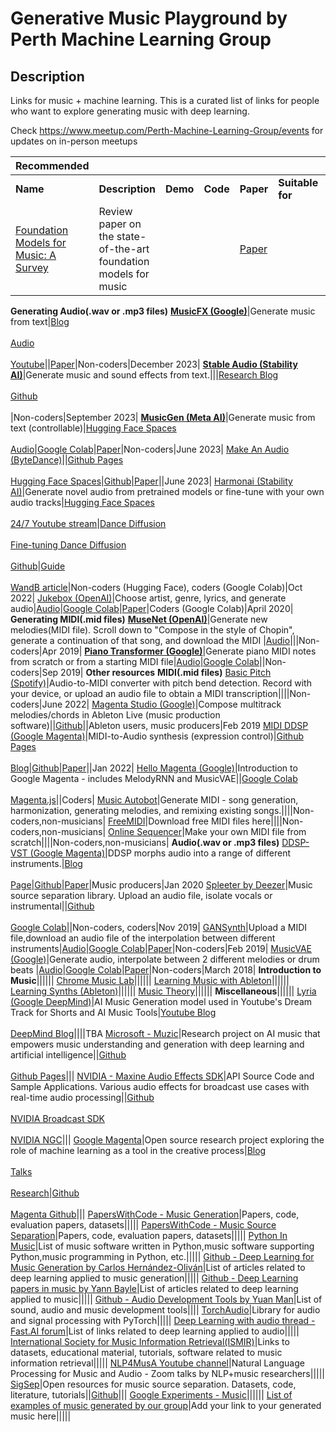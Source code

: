 # Generative Music Playground by Perth Machine Learning Group
## Description
Links for music + machine learning. 
This is a curated list of links for people who want to explore generating music with deep learning. 

Check https://www.meetup.com/Perth-Machine-Learning-Group/events for updates on in-person meetups


Recommended|   |   |   |   |   |   |
---------------|---|---|---|---|---|---|
**Name**                 |**Description**|**Demo**|**Code**|**Paper**|**Suitable for**|**Released**|
[Foundation Models for Music: A Survey]([https://arxiv.org/abs/2408.14340])|Review paper on the state-of-the-art foundation models for music|||[Paper](https://arxiv.org/pdf/2408.14340)||August 2024|
**Generating Audio(.wav or .mp3 files)**
[**MusicFX (Google)**](https://aitestkitchen.withgoogle.com/tools/music-fx)|Generate music from text|[Blog](https://google-research.github.io/seanet/musiclm/musicfx/)<br><br>[Audio](https://google-research.github.io/seanet/musiclm/examples/)<br></br>[Youtube](https://www.youtube.com/watch?v=g6FRkAbZPQo)||[Paper](https://arxiv.org/abs/2301.11325)|Non-coders|December 2023|
[**Stable Audio (Stability AI)**](https://stability.ai/stableaudio)|Generate music and sound effects from text.|||[Research Blog](https://stability.ai/research/stable-audio-efficient-timing-latent-diffusion)<br><br>[Github](https://github.com/Stability-AI/stable-audio-tools)<br><br>|Non-coders|September 2023|
[**MusicGen (Meta AI)**](https://github.com/facebookresearch/audiocraft)|Generate music from text (controllable)|[Hugging Face Spaces](https://huggingface.co/spaces/facebook/MusicGen)<br><br>[Audio](https://huggingface.co/papers/2306.05284)|[Google Colab](https://colab.research.google.com/drive/1-Xe9NCdIs2sCUbiSmwHXozK6AAhMm7_i?usp=sharing)|[Paper](https://arxiv.org/abs/2306.05284)|Non-coders|June 2023|
[Make An Audio (ByteDance)](https://github.com/Text-to-Audio/Make-An-Audio)||[Github Pages](https://text-to-audio.github.io/)<br><br>[Hugging Face Spaces](https://huggingface.co/spaces/AIGC-Audio/Make_An_Audio)|[Github](https://github.com/Text-to-Audio/Make-An-Audio)|[Paper](https://text-to-audio.github.io/paper.pdf)||June 2023|
[Harmonai (Stability AI)](https://www.harmonai.org/)|Generate novel audio from pretrained models or fine-tune with your own audio tracks|[Hugging Face Spaces](https://huggingface.co/spaces/harmonai/dance-diffusion)<br /><br />[24/7 Youtube stream](https://www.youtube.com/watch?v=kJgxC9d0p50)|[Dance Diffusion](https://colab.research.google.com/github/Harmonai-org/sample-generator/blob/main/Dance_Diffusion.ipynb)<br /><br />[Fine-tuning Dance Diffusion](https://colab.research.google.com/github/Harmonai-org/sample-generator/blob/main/Finetune_Dance_Diffusion.ipynb)<br></br>[Github](https://github.com/Harmonai-org/sample-generator)|[Guide](https://drive.google.com/file/d/1nEFEpK27v0nytNXmmYQb06X_RI6kKPve/view)<br /><br />[WandB article](https://wandb.ai/wandb_gen/audio/reports/A-Gentle-Introduction-to-Dance-Diffusion--VmlldzoyNjg1Mzky)|Non-coders (Hugging Face), coders (Google Colab)|Oct 2022|
[Jukebox (OpenAI)](https://openai.com/blog/jukebox/)|Choose artist, genre, lyrics, and generate audio|[Audio](https://jukebox.openai.com/)|[Google Colab](https://colab.research.google.com/github/openai/jukebox/blob/master/jukebox/Interacting_with_Jukebox.ipynb)|[Paper](https://arxiv.org/abs/2005.00341)|Coders (Google Colab)|April 2020|
**Generating MIDI(.mid files)**
[**MuseNet (OpenAI)**](https://openai.com/blog/musenet)|Generate new melodies(MIDI file). Scroll down to "Compose in the style of Chopin", generate a continuation of that song, and download the MIDI |[Audio](https://soundcloud.com/openai_audio/sets/musenet)|||Non-coders|Apr 2019|
[**Piano Transformer (Google)**](https://magenta.tensorflow.org/piano-transformer)|Generate piano MIDI notes from scratch or from a starting MIDI file|[Audio](https://magenta.tensorflow.org/assets/piano_transformer/clair_de_lune_continuation.mp3)|[Google Colab](https://colab.research.google.com/notebooks/magenta/piano_transformer/piano_transformer.ipynb)||Non-coders|Sep 2019|
**Other resources**
**MIDI(.mid files)**
[Basic Pitch (Spotify)](https://basicpitch.spotify.com)|Audio-to-MIDI converter with pitch bend detection. Record with your device, or upload an audio file to obtain a MIDI transcription||||Non-coders|June 2022|
[Magenta Studio (Google)](https://magenta.tensorflow.org/studio)|Compose multitrack melodies/chords in Ableton Live (music production software)||[Github](https://github.com/magenta/magenta-studio)||Ableton users, music producers|Feb 2019
[MIDI DDSP (Google Magenta)](https://magenta.tensorflow.org/midi-ddsp)|MIDI-to-Audio synthesis (expression control)|[Github Pages](https://midi-ddsp.github.io/)<br><br>[Blog](https://magenta.tensorflow.org/midi-ddsp)|[Github](https://github.com/magenta/midi-ddsp)|[Paper](https://openreview.net/pdf?id=UseMOjWENv)||Jan 2022|
[Hello Magenta (Google)](https://colab.research.google.com/notebooks/magenta/hello_magenta/hello_magenta.ipynb)|Introduction to Google Magenta - includes MelodyRNN and MusicVAE||[Google Colab](https://colab.research.google.com/notebooks/magenta/hello_magenta/hello_magenta.ipynb)<br /><br />[Magenta.js](https://hello-magenta.glitch.me/)||Coders|
[Music Autobot](https://musicautobot.com)|Generate MIDI - song generation, harmonization, generating melodies, and remixing existing songs.||||Non-coders,non-musicians|
[FreeMIDI](https://freemidi.org/)|Download free MIDI files here||||Non-coders,non-musicians|
[Online Sequencer](https://onlinesequencer.net/)|Make your own MIDI file from scratch||||Non-coders,non-musicians|
**Audio(.wav or .mp3 files)**
[DDSP-VST (Google Magenta)](https://magenta.tensorflow.org/ddsp-vst)|DDSP morphs audio into a range of different instruments.|[Blog](https://magenta.tensorflow.org/ddsp)<br><br>[Page](https://magenta.tensorflow.org/ddsp-vst)|[Github](https://github.com/magenta/ddsp-vst)|[Paper](https://openreview.net/forum?id=B1x1ma4tDr)|Music producers|Jan 2020
[Spleeter by Deezer](https://deezer.io/releasing-spleeter-deezer-r-d-source-separation-engine-2b88985e797e)|Music source separation library. Upload an audio file, isolate vocals or instrumental||[Github](https://github.com/deezer/spleeter)<br /><br />[Google Colab](https://colab.research.google.com/github/deezer/spleeter/blob/master/spleeter.ipynb)||Non-coders, coders|Nov 2019|
[GANSynth](https://magenta.tensorflow.org/gansynth)|Upload a MIDI file,download an audio file of the interpolation between different instruments|[Audio](https://storage.googleapis.com/magentadata/papers/gansynth/index.html)|[Google Colab](https://colab.research.google.com/notebooks/magenta/gansynth/gansynth_demo.ipynb)|[Paper](https://openreview.net/forum?id=H1xQVn09FX)|Non-coders|Feb 2019|
[MusicVAE (Google)](https://magenta.tensorflow.org/music-vae)|Generate audio, interpolate between 2 different melodies or drum beats |[Audio](https://magenta.tensorflow.org/assets/music_vae/mel_2bar-b2m.mp3)|[Google Colab](https://colab.research.google.com/notebooks/magenta/music_vae/music_vae.ipynb)|[Paper](https://arxiv.org/abs/1806.00195)|Non-coders|March 2018|
**Introduction to Music**||||||
[Chrome Music Lab](https://musiclab.chromeexperiments.com/Experiments)||||||
[Learning Music with Ableton](https://learningmusic.ableton.com/)||||||
[Learning Synths (Ableton)](https://learningsynths.ableton.com/)||||||
[Music Theory](https://www.musictheory.net/lessons/)||||||
**Miscellaneous**||||||
[Lyria (Google DeepMind)](https://deepmind.google/discover/blog/transforming-the-future-of-music-creation/)|AI Music Generation model used in Youtube's Dream Track for Shorts and AI Music Tools|[Youtube Blog](https://blog.youtube/inside-youtube/ai-and-music-experiment/)<br><br>[DeepMind Blog](https://deepmind.google/discover/blog/transforming-the-future-of-music-creation/)||||TBA 
[Microsoft - Muzic](https://github.com/microsoft/muzic)|Research project on AI music that empowers music understanding and generation with deep learning and artificial intelligence||[Github](https://github.com/microsoft/muzic)<br><br>[Github Pages](https://ai-muzic.github.io/)|||
[NVIDIA - Maxine Audio Effects SDK](https://github.com/NVIDIA/MAXINE-AFX-SDK)|API Source Code and Sample Applications. Various audio effects for broadcast use cases with real-time audio processing||[Github](https://github.com/NVIDIA/MAXINE-AFX-SDK)<br><br>[NVIDIA Broadcast SDK](https://www.nvidia.com/en-au/geforce/broadcasting/broadcast-sdk/resources/)<br><br>[NVIDIA NGC](https://catalog.ngc.nvidia.com/orgs/nvidia/teams/maxine/collections/maxine)|||
[Google Magenta](https://magenta.tensorflow.org/)|Open source research project exploring the role of machine learning as a tool in the creative process|[Blog](https://magenta.tensorflow.org/blog)<br><br>[Talks](https://magenta.tensorflow.org/talks)<br><br>[Research](https://magenta.tensorflow.org/research)|[Github](https://github.com/magenta)<br><br>[Magenta Github](https://github.com/magenta/magenta)|||
[PapersWithCode - Music Generation](https://paperswithcode.com/task/music-generation)|Papers, code, evaluation papers, datasets|||||
[PapersWithCode - Music Source Separation](https://paperswithcode.com/task/music-source-separation)|Papers, code, evaluation papers, datasets|||||
[Python In Music](https://wiki.python.org/moin/PythonInMusic)|List of music software written in Python,music software supporting Python,music programming in Python, etc.|||||
[Github - Deep Learning for Music Generation by Carlos Hernández-Oliván](https://github.com/carlosholivan/DeepLearningMusicGeneration)|List of articles related to deep learning applied to music generation|||||
[Github - Deep Learning papers in music by Yann Bayle](https://github.com/ybayle/awesome-deep-learning-music)|List of articles related to deep learning applied to music|||||
[Github - Audio Development Tools by Yuan Man](https://github.com/Yuan-ManX/audio-development-tools)|List of sound, audio and music development tools||||
[TorchAudio](https://pytorch.org/audio/stable/index.html)|Library for audio and signal processing with PyTorch|||||
[Deep Learning with audio thread - Fast.AI forum](https://forums.fast.ai/t/deep-learning-with-audio-thread/38123)|List of links related to deep learning applied to audio|||||
[International Society for Music Information Retrieval(ISMIR)](https://www.ismir.net/resources/)|Links to datasets, educational material, tutorials, software related to music information retrieval|||||
[NLP4MusA Youtube channel](https://www.youtube.com/channel/UCtWGAGz6I_1aRetS8U4rYcA)|Natural Language Processing for Music and Audio - Zoom talks by NLP+music researchers|||||
[SigSep](https://sigsep.github.io/literature/)|Open resources for music source separation. Datasets, code, literature, tutorials||[Github](https://github.com/sigsep/open-unmix-pytorch)|||
[Google Experiments - Music](https://experiments.withgoogle.com/search?q=music)||||||
[List of examples of music generated by our group](https://docs.google.com/spreadsheets/d/1UaZt1CDtC_UegLOfZwn2-SHIsvfXWAaMjEfhmdx8dvI/edit?usp=sharing)|Add your link to your generated music here|||||
